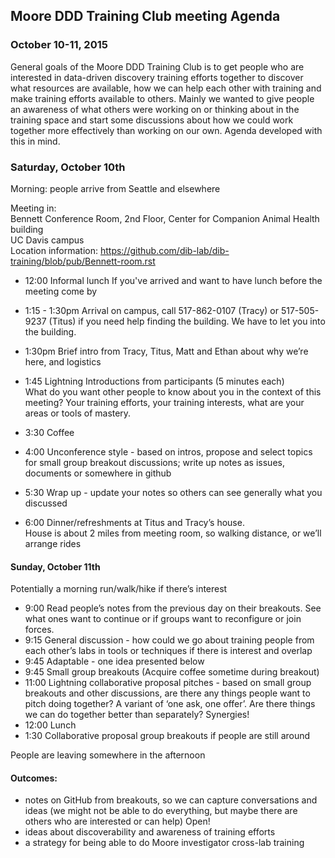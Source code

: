 ## Moore DDD Training Club meeting Agenda

### October 10-11, 2015

General goals of the Moore DDD Training Club is to get people who are interested in data-driven discovery training efforts together to discover what resources are available, how we can help each other with training and make training efforts available to others. Mainly we wanted to give people an awareness of what others were working on
or thinking about in the training space and start some discussions about how
we could work together more effectively than working on our own. Agenda developed with this in mind.


### Saturday, October 10th

Morning: people arrive from Seattle and elsewhere

Meeting in:  
Bennett Conference Room, 2nd Floor,
Center for Companion Animal Health building  
UC Davis campus  
Location information: https://github.com/dib-lab/dib-training/blob/pub/Bennett-room.rst

- 12:00 Informal lunch 
If you've arrived and want to have lunch before the meeting come by

- 1:15 - 1:30pm Arrival on campus, call 517-862-0107 (Tracy) or 517-505-9237 (Titus) if you need help finding the building. We have to let you into the building.
- 1:30pm Brief intro from Tracy, Titus, Matt and Ethan about why we’re here, and logistics
- 1:45 Lightning Introductions from participants (5 minutes each)  
What do you want other people to know about you in the context of this meeting?  Your training efforts, your training interests, what are your areas or tools of mastery.
- 3:30 Coffee
- 4:00 Unconference style - based on intros, propose and select topics for small group breakout discussions; write up notes as issues, documents or somewhere in github
- 5:30 Wrap up - update your notes so others can see generally what you discussed
- 6:00 Dinner/refreshments at Titus and Tracy’s house.  
House is about 2 miles from meeting room, so walking distance, or we’ll arrange rides


#### Sunday, October 11th

Potentially a morning run/walk/hike if there’s interest

- 9:00 Read people’s notes from the previous day on their breakouts. See what ones want to continue or if groups want to reconfigure or join forces.
- 9:15 General discussion - how could we go about training people from each other’s labs in tools or techniques if there is interest and overlap
- 9:45 Adaptable - one idea presented below
- 9:45 Small group breakouts  (Acquire coffee sometime during breakout)
- 11:00 Lightning collaborative proposal pitches - based on small group breakouts and other discussions, are there any things people want to pitch doing together? A variant of ‘one ask, one offer’. Are there things we can do together better than separately? Synergies!
- 12:00 Lunch
- 1:30   Collaborative proposal group breakouts if people are still around

People are leaving somewhere in the afternoon

#### Outcomes:
- notes on GitHub from breakouts, so we can capture conversations and ideas (we might not be able to do everything, but maybe there are others who are interested or can help) Open!
- ideas about discoverability and awareness of training efforts
- a strategy for being able to do Moore investigator cross-lab training
